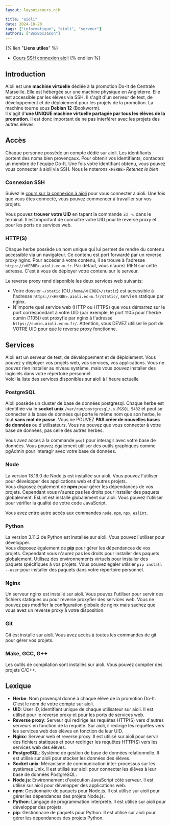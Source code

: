```yaml
---
layout: layout/cours.njk

title: "aioli"
date: 2024-10-20
tags: ["informatique", "aioli", "serveur"]
authors: ["BoxBoxJason"]
---
```


{% lien "**Liens utiles**" %}
- [Cours SSH connexion aioli](../ssh/#connexion-%C3%A0-aioli)
{% endlien %}

## Introduction
Aioli est une **machine virtuelle** dédiée à la promotion Do-It de Centrale Marseille. Elle est hébergée sur une machine physique en Angleterre. Elle est accessible par les élèves via SSH. Il s'agit d'un serveur de test, de développement et de déploiement pour les projets de la promotion. La machine tourne sous **Debian 12** (Bookworm).\
Il s'agit d'**une UNIQUE machine virtuelle partagée par tous les élèves de la promotion**. Il est donc important de ne pas interférer avec les projets des autres élèves.

## Accès
Chaque personne possède un compte dédié sur aioli. Les identifiants portent des noms bien provençaux. Pour obtenir vos identifiants, contactez un membre de l'équipe Do-It. Une fois votre identifiant obtenu, vous pouvez vous connecter à aioli via SSH. Nous le noterons `<HERBE>` *Retenez le bien*

### Connexion SSH
Suivez le [cours sur la connexion à aioli](../ssh/#connexion-%C3%A0-aioli) pour vous connecter à aioli.
Une fois que vous êtes connecté, vous pouvez commencer à travailler sur vos projets.

Vous pouvez **trouver votre UID** en tapant la commande `id -u` dans le terminal. Il est important de connaître votre UID pour le reverse proxy et pour les ports de services web.

### HTTP(S)
Chaque herbe possède un nom unique qui lui permet de rendre du contenu accessible via un navigateur. Ce contenu est port forwardé par un reverse proxy nginx. Pour accéder à votre contenu, il se trouve à l'adresse `https://<HERBE>.aioli.ec-m.fr`. Par défaut, vous n'aurez RIEN sur cette adresse. C'est à vous de déployer votre contenu sur le serveur.

Le reverse proxy rend disponible les deux services web suivants:
- Votre dossier `~/static` (OU `/home/<HERBE>/static`) est accessible à l'adresse `https://<HERBE>.aioli.ec-m.fr/static/`, servi en statique par nginx.
- N'importe quel service web (HTTP ou HTTPS) que vous démarrez sur le port correspondant à votre UID (par exemple, le port 1105 pour l'herbe cumin (1105)) est proxyfié par nginx à l'adresse `https://cumin.aioli.ec-m.fr/`. Attention, vous DEVEZ utiliser le port de VOTRE UID pour que le reverse proxy fonctionne.

## Services
Aioli est un serveur de test, de développement et de déploiement. Vous pouvez y déployer vos projets web, vos services, vos applications. Vous ne pouvez rien installer au niveau système, mais vous pouvez installer des logiciels dans votre répertoire personnel.\
Voici la liste des services disponibles sur aioli à l'heure actuelle

### PostgreSQL
Aioli possède un cluster de base de données postgresql. Chaque herbe est identifiée via le **socket unix** `/var/run/postgresql/.s.PGSQL.5432` et peut se connecter à la base de données qui porte le même nom que son herbe, le tout **sans mot de passe**. Vous ne POUVEZ **PAS créer de nouvelles bases de données** ou d'utilisateurs. Vous ne pouvez que vous connecter à votre base de données, pas celle des autres herbes.

Vous avez accès à la commande `psql` pour interagir avec votre base de données. Vous pouvez également utiliser des outils graphiques comme pgAdmin pour interagir avec votre base de données.

### Node
La version 18.19.0 de Node.js est installée sur aioli. Vous pouvez l'utiliser pour développer des applications web et d'autres projets.\
Vous disposez également de **npm** pour gérer les dépendances de vos projets. Cependant vous n'aurez pas les droits pour installer des paquets globalement. EsLint est installé globalement sur aioli. Vous pouvez l'utiliser pour vérifier la qualité de votre code JavaScript.

Vous avez entre autre accès aux commandes `node`, `npm`, `npx`, `eslint`.

### Python
La version 3.11.2 de Python est installée sur aioli. Vous pouvez l'utiliser pour développer.\
Vous disposez également de **pip** pour gérer les dépendances de vos projets. Cependant vous n'aurez pas les droits pour installer des paquets globalement. Utilisez des environnements virtuels pour installer des paquets spécifiques à vos projets. Vous pouvez égaler utilsier `pip install --user` pour installer des paquets dans votre répertoire personnel.

### Nginx
Un serveur nginx est installé sur aioli. Vous pouvez l'utiliser pour servir des fichiers statiques ou pour reverse proxyfier des services web. Vous ne pouvez pas modifier la configuration globale de nginx mais sachez que vous avez un reverse proxy à votre disposition.

### Git
Git est installé sur aioli. Vous avez accès à toutes les commandes de git pour gérer vos projets.

### Make, GCC, G++
Les outils de compilation sont installés sur aioli. Vous pouvez compiler des projets C/C++.

## Lexique
- **Herbe**: Nom provençal donné à chaque élève de la promotion Do-It. C'est le nom de votre compte sur aioli.
- **UID**: User ID, identifiant unique de chaque utilisateur sur aioli. Il est utilisé pour le reverse proxy et pour les ports de services web.
- **Reverse proxy**: Serveur qui redirige les requêtes HTTP(S) vers d'autres serveurs en fonction de la requête. Sur aioli, il redirige les requêtes vers les services web des élèves en fonction de leur UID.
- **Nginx**: Serveur web et reverse proxy. Il est utilisé sur aioli pour servir des fichiers statiques et pour rediriger les requêtes HTTP(S) vers les services web des élèves.
- **PostgreSQL**: Système de gestion de base de données relationnelle. Il est utilisé sur aioli pour stocker les données des élèves.
- **Socket unix**: Mécanisme de communication inter-processus sur les systèmes Unix. Il est utilisé sur aioli pour connecter les élèves à leur base de données PostgreSQL.
- **Node.js**: Environnement d'exécution JavaScript côté serveur. Il est utilisé sur aioli pour développer des applications web.
- **npm**: Gestionnaire de paquets pour Node.js. Il est utilisé sur aioli pour gérer les dépendances des projets Node.js.
- **Python**: Langage de programmation interprété. Il est utilisé sur aioli pour développer des projets.
- **pip**: Gestionnaire de paquets pour Python. Il est utilisé sur aioli pour gérer les dépendances des projets Python.
